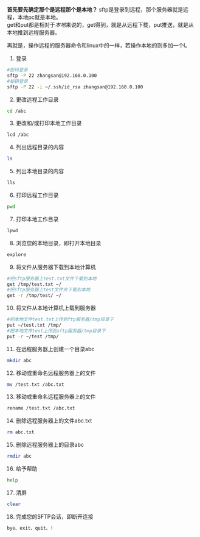 

**首先要先确定那个是远程那个是本地？**
sftp是登录到远程，那个服务器就是远程，本地pc就是本地。</br>
get和put都是相对于*本地*来说的，get得到，就是从远程下载，put推送，就是从本地推到远程服务器。</br>

再就是，操作远程的服务器命令和linux中的一样，若操作本地的则多加一个l。


1. 登录
``` bash
#密码登录
sftp -P 22 zhangsan@192.168.0.100
#秘钥登录
sftp -P 22 -i ~/.ssh/id_rsa zhangsan@192.168.0.100
```

2. 更改远程工作目录
```bash
cd /abc
```
3. 更改和/或打印本地工作目录
```bash
lcd /abc
```

4. 列出远程目录的内容
```bash
ls
```

5. 列出本地目录的内容
```bash
lls
```
6. 打印远程工作目录
```bash
pwd
```

7. 打印本地工作目录
```bash
lpwd
```

8. 浏览您的本地目录，即打开本地目录
```bash
explore
```
9. 将文件从服务器下载到本地计算机
```bash
#把sftp服务器上test.txt文件下载到本地
get /tmp/test.txt ~/
#把sftp服务器上test文件夹下载到本地
get -r /tmp/test/ ~/
```

10. 将文件从本地计算机上载到服务器
```bash
#把本地文件test.txt上传到ftp服务器/tmp目录下
put ~/test.txt /tmp/
#把本地文件test上传到sftp服务器/tmp目录下
put -r ~/test /tmp/
```

11. 在远程服务器上创建一个目录abc
```bash
mkdir abc
```

12. 移动或重命名远程服务器上的文件
```bash
mv /test.txt /abc.txt
```

13. 移动或重命名远程服务器上的文件
```bash
rename /test.txt /abc.txt
```

14. 删除远程服务器上的文件abc.txt
```bash
rm abc.txt
```

15. 删除远程服务器上的目录abc
```bash
rmdir abc
```
16. 给予帮助
```bash
help
```

17.  清屏
```bash
clear
```

18. 完成您的SFTP会话，即断开连接
```bash
bye、exit、quit、!
```


























